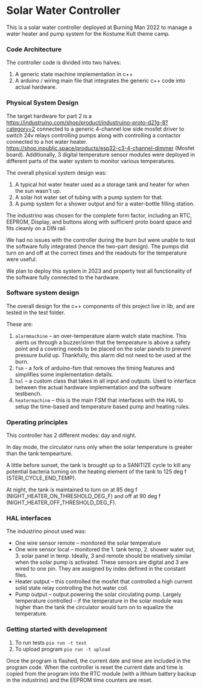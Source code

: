 # Solar Water Controller

This is a solar water controller deployed at Burning Man 2022 to manage a water heater and pump system for the Kostume Kult theme camp.

### Code Architecture

The controller code is divided into two halves:

1. A generic state machine implementation in c++
2. A arduino / wiring main file that integrates the generic c++ code into actual hardware.

### Physical System Design

The target hardware for part 2 is a https://industruino.com/shop/product/industruino-proto-d21g-8?category=2 connected to a generic 4-channel low side mosfet driver to switch 24v relays controlling pumps along with controlling a contactor connected to a hot water heater. https://shop.inpublic.space/products/esp32-c3-4-channel-dimmer (Mosfet board). Additionally, 3 digital temperature sensor modules were deployed in different parts of the water system to monitor various temperatures.


The overall physical system design was:

1. A typical hot water heater used as a storage tank and heater for when the sun wasn't up.
2. A solar hot water set of tubing with a pump system for that.
3. A pump system for a shower output and for a water-bottle filling station.

The industrino was chosen for the complete form factor, including an RTC, EEPROM, Display, and buttons along with sufficient proto board space and fits cleanly on a DIN rail.

We had no issues with the controller during the burn but were unable to test the software fully integrated (hence the two-part design). The pumps did turn on and off at the correct times and the readouts for the temperature were useful.

We plan to deploy this system in 2023 and property test all functionality of the software fully connected to the hardware.

### Software system design

The overall design for the c++ components of this project live in lib, and are tested in the test folder.

These are:

1. `alarmmachine` – an over-temperature alarm watch state machine. This alerts us through a buzzer/siren that the temperature is above a safety point and a covering needs to be placed on the solar panels to prevent pressure build up. Thankfully, this alarm did not need to be used at the burn.
2. `fsm` - a fork of arduino-fsm that removes the timing features and simplifies some implementation details.
3. `hal` – a custom class that takes in all input and outputs. Used to interface between the actual hardware implementation and the software testbench.
4. `heatermachine` – this is the main FSM that interfaces with the HAL to setup the time-based and temperature based pump and heating rules.

### Operating principles

This controller has 2 different modes: day and night.

In day mode, the circulator runs only when the solar temperature is greater than the tank tempearture.

A little before sunset, the tank is brought up to a SANITIZE cycle to kill any potential bacteria turning on the heating element of the tank to 125 deg f (STERI_CYCLE_END_TEMP).

At night, the tank is maintained to turn on at 85 deg f (NIGHT_HEATER_ON_THRESHOLD_DEG_F) and off at 90 deg f (NIGHT_HEATER_OFF_THRESHOLD_DEG_F).

### HAL interfaces

The industrino pinout used was:

* One wire sensor remote – monitored the solar temperature
* One wire sensor local – monitored the 1. tank temp, 2. shower water out, 3. solar panel in temp. Ideally, 3 and remote should be relatively similar when the solar pump is activated. These sensors are digital and 3 are wired to one pin. They are assigned by index defined in the constant files.
* Heater output – this controlled the mosfet that controlled a high current solid state relay controlling the hot water coil.
* Pump output – output powering the solar circulating pump. Largely temperature controlled – if the temperature in the solar module was higher than the tank the circulator would turn on to equalize the temperature.

### Getting started with development

1. To run tests `pio run -t test`
2. To upload program `pio run -t upload`

Once the program is flashed, the current date and time are included in the program code. When the controller is reset the current date and time is copied from the program into the RTC module (with a lithium battery backup in the industrino) and the EEPROM time counters are reset.